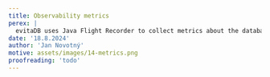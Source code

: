 ```yaml
---
title: Observability metrics
perex: |
  evitaDB uses Java Flight Recorder to collect metrics about the database. A
date: '18.8.2024'
author: 'Jan Novotný'
motive: assets/images/14-metrics.png
proofreading: 'todo'
---
```

